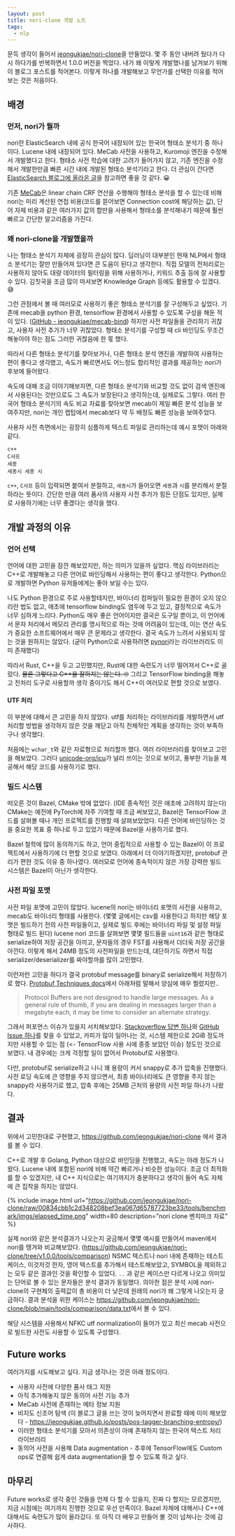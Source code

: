 ```yaml
---
layout: post
title: nori-clone 개발 노트
tags:
  - nlp
---
```


문득 생각이 들어서 [jeongukjae/nori-clone](https://github.com/jeongukjae/nori-clone)을 만들었다.
몇 주 동안 내버려 뒀다가 다시 하다가를 반복하면서 1.0.0 버전을 찍었다.
내가 왜 이렇게 개발했나를 남겨보기 위해 이 블로그 포스트를 적어본다.
이렇게 하나를 개발해보고 무언가를 선택한 이유를 적어보는 것은 처음이다.

## 배경

### 먼저, nori가 뭘까

nori란 ElasticSearch 내에 공식 한국어 내장되어 있는 한국어 형태소 분석기 중 하나이다.
Lucene 내에 내장되어 있다.
MeCab 사전을 사용하고, Kuromoji 엔진을 수정해서 개발했다고 한다.
형태소 사전 학습에 대한 고려가 들어가지 않고, 기존 엔진을 수정해서 개발한만큼 빠른 시간 내에 개발된 형태소 분석기라고 한다.
더 관심이 간다면 [ElasticSearch 블로그에 올라온 글](https://www.elastic.co/kr/blog/nori-the-official-elasticsearch-plugin-for-korean-language-analysis)을 참고하면 좋을 것 같다. 😀

기존 [MeCab](https://taku910.github.io/mecab/)은 linear chain CRF 연산을 수행해야 형태소 분석을 할 수 있는데 비해 nori는 미리 계산된 연접 비용(코드를 뜯어보면 Connection cost에 해당하는 값), 단어 자체 비용과 같은 여러가지 값의 합만을 사용해서 형태소를 분석해내기 때문에 훨씬 빠르고 간단한 알고리즘을 가진다.

### 왜 nori-clone을 개발했을까

나는 형태소 분석기 자체에 굉장히 관심이 많다.
딥러닝이 대부분인 현재 NLP에서 형태소 분석기는 잘만 만들어져 있다면 큰 도움이 된다고 생각한다.
직접 모델의 전처리로는 사용하지 않아도 대량 데이터의 필터링을 위해 사용하거나, 키워드 추출 등에 잘 사용할 수 있다.
김칫국을 조금 많이 마셔보면 Knowledge Graph 등에도 활용할 수 있겠다. 😅

그런 관점에서 볼 때 여러모로 사용하기 좋은 형태소 분석기를 잘 구성해두고 싶었다.
기존에 mecab을 python 환경, tensorflow 환경에서 사용할 수 있도록 구성을 해둔 적이 있다. ([GitHub - jeongukjae/mecab-bind](https://github.com/jeongukjae/mecab-bind))
하지만 사전 파일들을 관리하기 귀찮고, 사용자 사전 추가가 너무 귀찮았다.
형태소 분석기를 구성할 때 cli 바인딩도 무조건 해놓아야 하는 점도 그러한 귀찮음에 한 몫 했다.

따라서 다른 형태소 분석기를 찾아보거나, 다른 형태소 분석 엔진을 개발하여 사용하는 편이 좋다고 생각했고,
속도가 빠르면서도 어느정도 합리적인 결과를 제공하는 nori가 후보에 들어왔다.

속도에 대해 조금 이야기해보자면, 다른 형태소 분석기와 비교할 것도 없이 검색 엔진에서 사용된다는 것만으로도 그 속도가 보장된다고 생각하는데, 실제로도 그렇다.
여러 한국어 형태소 분석기의 속도 비교 자료를 찾아보면 mecab이 제일 빠른 분석 성능을 보여주지만, nori는 개인 랩탑에서 mecab보다 약 두 배정도 빠른 성능을 보여주었다.

사용자 사전 측면에서는 굉장히 심플하게 텍스트 파일로 관리하는데 예시 포맷이 아래와 같다.

```text
c++
C샤프
세종
세종시 세종 시
```

`c++`, `C샤프` 등이 입력되면 붙여서 분절하고, `세종시`가 들어오면 `세종`과 `시`를 분리해서 분절하라는 뜻이다.
간단한 만큼 여러 품사의 사용자 사전 추가가 힘든 단점도 있지만, 실제로 사용하기에는 너무 좋겠다는 생각을 했다.

## 개발 과정의 이유

### 언어 선택

언어에 대한 고민을 잠깐 해보았지만, 하는 의미가 있을까 싶었다.
핵심 라이브러리는 C++로 개발해놓고 다른 언어로 바인딩해서 사용하는 편이 좋다고 생각한다.
Python으로 개발하면 Python 유저들에게는 좋아 보일 수는 있다.

나도 Python 환경으로 주로 사용할테지만, 바이너리 컴파일이 필요한 환경이 오지 않으리란 법도 없고, 애초에 tensorflow binding도 염두에 두고 있고, 결정적으로 속도가 너무 심하게 느리다.
Python도 매우 좋은 언어이지만 결국은 도구일 뿐이고, 이 언어에서 문자 처리에서 메모리 관리를 명시적으로 하는 것에 어려움이 있는데, 이는 연산 속도가 중요한 소프트웨어에서 매우 큰 문제라고 생각한다.
결국 속도가 느려서 사용되지 않는 것을 원하지는 않았다. (굳이 Python으로 사용하려면 [pynori](https://github.com/gritmind/python-nori)라는 라이브러리도 이미 존재했다)

따라서 Rust, C++을 두고 고민했지만, Rust에 대한 숙련도가 너무 떨어져서 C++로 골랐다.
~~물론 그렇다고 C++을 잘하지는 않는다. 🙄~~
그리고 TensorFlow binding을 해놓고 전처리 도구로 사용할까 생각 중이기도 해서 C++이 여러모로 편할 것으로 보였다.

#### UTF 처리

이 부분에 대해서 큰 고민을 하지 않았다.
utf를 처리하는 라이브러리를 개발하면서 utf 처리할 방법을 생각하지 않은 것을 깨닫고 아직 전체적인 계획을 생각하는 것이 부족하구나 생각했다.

처음에는 `wchar_t`와 같은 자료형으로 처리할까 했다.
여러 라이브러리를 찾아보고 고민을 해보았다.
그러다 [unicode-org/icu](https://github.com/unicode-org/icu)가 널리 쓰이는 것으로 보이고, 풍부한 기능을 제공해서 해당 코드를 사용하기로 했다.

### 빌드 시스템

떠오른 것이 Bazel, CMake 밖에 없었다. (IDE 종속적인 것은 애초에 고려하지 않는다)
CMake는 예전에 PyTorch에 자주 기여할 때 조금 써보았고, Bazel은 TensorFlow 코드를 살펴볼 때나 개인 프로젝트를 진행할 때 살펴보았었다.
다른 언어에 바인딩하는 것을 중요한 목표 중 하나로 두고 있었기 때문에 Bazel을 사용하기로 했다.

Bazel 철학에 많이 동의하기도 하고, 언어 중립적으로 사용할 수 있는 Bazel이 이 프로젝트에서 사용하기에 더 편할 것으로 보였다.
아래에서 더 이야기하겠지만, protobuf 관리가 편한 것도 이유 중 하나였다.
여러모로 언어에 종속적이지 않은 가장 강력한 빌드 시스템은 Bazel이 아닌가 생각한다.

### 사전 파일 포맷

사전 파일 포맷에 고민이 많았다.
lucene의 nori는 바이너리 포맷의 사전을 사용하고, mecab도 바이너리 형태를 사용한다.
(몇몇 글에서는 csv를 사용한다고 하지만 해당 포맷은 빌드하기 전의 사전 파일들이고, 실제로 빌드 후에는 바이너리 파일 및 설정 파일 형태로 빌드 된다)
lucene nori 코드를 살펴보면 몇몇 필드들을 `uint16`과 같은 형태로 serialize하여 저장 공간을 아끼고, 문자들의 경우 FST를 사용해서 더더욱 저장 공간을 아낀다.
이렇게 해서 24MB 정도의 사전파일을 만드는데, 대단하기도 하면서 직접 serializer/deserializer를 짜야할까를 많이 고민했다.

이런저런 고민을 하다가 결국 protobuf message를 binary로 serialize해서 저장하기로 했다.
[Protobuf Techniques docs](https://developers.google.com/protocol-buffers/docs/techniques)에서 아래처럼 말해서 양심에 매우 찔렸지만..

> Protocol Buffers are not designed to handle large messages. As a general rule of thumb, if you are dealing in messages larger than a megabyte each, it may be time to consider an alternate strategy.

그래서 퍼포먼스 이슈가 있을지 서치해보았다.
[Stackoverflow 답변 하나](https://stackoverflow.com/questions/47564437/why-protobuf-is-bad-for-large-data-structures)와 [GitHub Issue 하나](https://github.com/protocolbuffers/protobuf/issues/7968)를 찾을 수 있었고, 카피가 많이 일어나는 것, 시스템 제한으로 2GiB 정도까지만 사용할 수 있는 점 (<- TensorFlow 사용 시에 종종 보았던 이슈) 정도인 것으로 보였다.
내 경우에는 크게 걱정할 일이 없어서 Protobuf로 사용했다.

다만, protobuf로 serialize하고 나니 꽤 용량이 커서 snappy로 추가 압축을 진행했다.
사전 로딩 속도에 큰 영향을 주지 않으면서, 최종 바이너리에도 큰 영향을 주지 않는 snappy라 사용하기로 했고, 압축 후에는 25MB 근처의 용량의 사전 파일 하나가 나왔다.

## 결과

위에서 고민한대로 구현했고, <https://github.com/jeongukjae/nori-clone> 에서 결과를 볼 수 있다.

C++로 개발 후 Golang, Python 대상으로 바인딩을 진행했고, 속도는 아래 정도가 나왔다. Lucene 내에 포함된 nori에 비해 약간 빠르거나 비슷한 성능이다.
조금 더 최적화를 할 수 있겠지만, 내 C++ 지식으로는 여기까지가 충분하다고 생각이 들어 속도 자체에 큰 집착을 하지는 않았다.

{% include image.html url="https://github.com/jeongukjae/nori-clone/raw/00834cbb1c2d348208bef3ea067d65787723be33/tools/benchmark/imgs/elapsed_time.png" width=80 description="nori clone 벤치마크 자료" %}

실제 nori와 같은 분석결과가 나오는지 궁금해서 몇몇 예시를 만들어서 maven에서 nori를 땡겨와 비교해보았다. (<https://github.com/jeongukjae/nori-clone/tree/v1.0.0/tools/comparison>)
NSMC 텍스트나 nori 내에 존재하는 테스트 케이스, 이것저것 한자, 영어 텍스트를 추가해서 테스트해보았고, SYMBOL을 제외하고는 모두 같은 결과인 것을 확인할 수 있었다.
`..` 과 같은 케이스만 다르게 나오고 의미있는 단어로 볼 수 있는 문자들은 분석 결과가 동일했다.
의아한 점은 분석 시에 nori-clone의 구현체의 출력값이 총 비용이 더 낮은데 원래의 nori가 왜 그렇게 나오는지 궁금하다.
결과 분석을 위한 케이스는 <https://github.com/jeongukjae/nori-clone/blob/main/tools/comparison/data.txt>에서 볼 수 있다.

해당 시스템을 사용해서 NFKC utf normalization이 들어가 있고 최신 mecab 사전으로 빌드한 사전도 사용할 수 있도록 구성했다.

## Future works

여러가지를 시도해보고 싶다. 지금 생각나는 것은 아래 정도이다.

- 사용자 사전에 다양한 품사 태그 지원
- 아직 추가해놓지 않은 동의어 사전 기능 추가
- MeCab 사전에 존재하는 메타 정보 지원
- 비지도 신조어 탐색 (이 블로그 글을 쓰는 것이 늦어지면서 완료할 때에 이미 해보았다 - <https://jeongukjae.github.io/posts/pos-tagger-branching-entropy/>)
- 이러한 형태소 분석기를 모아서 의존성이 아예 존재하지 않는 한국어 텍스트 처리 라이브러리
- 동의어 사전을 사용해 Data augmentation - 추후에 TensorFlow에도 Custom ops로 연결해 쉽게 data augmentation을 할 수 있도록 하고 싶다.

## 마무리

Future works로 생각 중인 것들을 언제 다 할 수 있을지, 진짜 다 할지는 모르겠지만, 지금 시점에는 여기까지 진행한 것으로 우선 만족이다.
Bazel 자체에 대해서나 C++에 대해서도 숙련도가 많이 올라갔다.
또 아직 더 배우고 만들어 볼 것이 넘쳐나는 것에 감사하다.

